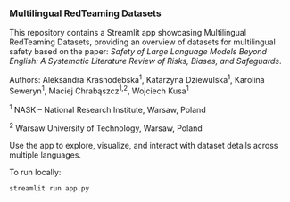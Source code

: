 ### Multilingual RedTeaming Datasets

This repository contains a Streamlit app showcasing Multilingual RedTeaming Datasets, providing an overview of datasets for multilingual safety based on the paper: *Safety of Large Language Models Beyond English: A Systematic Literature Review of Risks, Biases, and Safeguards*. 

Authors: Aleksandra Krasnodębska<sup>1</sup>, Katarzyna Dziewulska<sup>1</sup>, Karolina Seweryn<sup>1</sup>, Maciej Chrabąszcz<sup>1,2</sup>, Wojciech Kusa<sup>1</sup>

<sup>1</sup> NASK – National Research Institute, Warsaw, Poland

<sup>2</sup> Warsaw University of Technology, Warsaw, Poland


Use the app to explore, visualize, and interact with dataset details across multiple languages.

To run locally:

```
streamlit run app.py
```